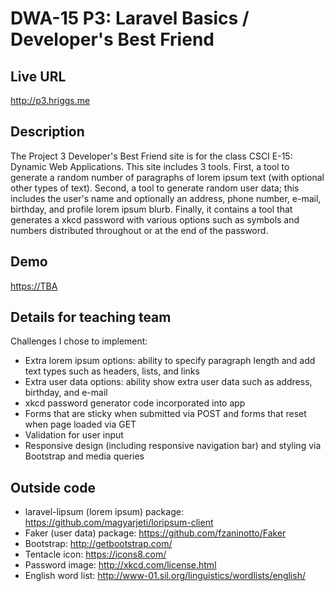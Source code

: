 # DWA-15 P3: Laravel Basics / Developer's Best Friend

## Live URL
<http://p3.hriggs.me>

## Description
The Project 3 Developer's Best Friend site is for the class CSCI E-15: Dynamic Web Applications. 
This site includes 3 tools. First, a tool to generate a random number of paragraphs of lorem ipsum 
text (with optional other types of text). Second, a tool to generate random user data; this includes
the user's name and optionally an address, phone number, e-mail, birthday, and profile lorem ipsum 
blurb. Finally, it contains a tool that generates a xkcd password with various options such as 
symbols and numbers distributed throughout or at the end of the password. 

## Demo
<https://TBA>

## Details for teaching team
Challenges I chose to implement:
* Extra lorem ipsum options: ability to specify paragraph length and add text types such as headers, lists, and links
* Extra user data options: ability show extra user data such as address, birthday, and e-mail
* xkcd password generator code incorporated into app
* Forms that are sticky when submitted via POST and forms that reset when page loaded via GET
* Validation for user input
* Responsive design (including responsive navigation bar) and styling via Bootstrap and media queries

## Outside code
* laravel-lipsum (lorem ipsum) package: <https://github.com/magyarjeti/loripsum-client>
* Faker (user data) package: <https://github.com/fzaninotto/Faker>
* Bootstrap: <http://getbootstrap.com/>
* Tentacle icon: <https://icons8.com/>
* Password image: <http://xkcd.com/license.html>
* English word list: <http://www-01.sil.org/linguistics/wordlists/english/>